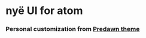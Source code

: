 # nyë UI for atom

### Personal customization from  [Predawn theme](https://github.com/jamiewilson/predawn-ui)
